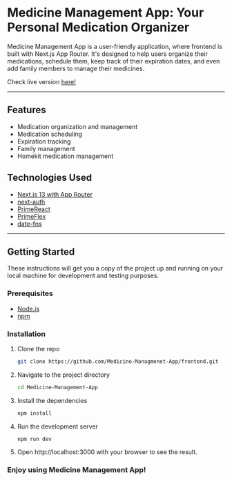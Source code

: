 # Medicine Management App: Your Personal Medication Organizer

Medicine Management App is a user-friendly application, where frontend is built with Next.js App Router. It's designed to help users organize their medications, schedule them, keep track of their expiration dates, and even add family members to manage their medicines.

Check live version [here!](https://tobeadded)

---

## Features

- Medication organization and management
- Medication scheduling
- Expiration tracking
- Family management
- Homekit medication management

## Technologies Used

- [Next.js 13 with App Router](https://nextjs.org/)
- [next-auth](https://next-auth.js.org/)
- [PrimeReact](https://www.primefaces.org/primereact/)
- [PrimeFlex](https://www.primefaces.org/primeflex/)
- [date-fns](https://date-fns.org/)

---

## Getting Started

These instructions will get you a copy of the project up and running on your local machine for development and testing purposes.

### Prerequisites

- [Node.js](https://nodejs.org/en/)
- [npm](https://www.npmjs.com/)

### Installation

1. Clone the repo

   ```sh
   git clone https://github.com/Medicine-Managmenet-App/frontend.git
   ```

2. Navigate to the project directory

   ```sh
   cd Medicine-Management-App
   ```

3. Install the dependencies

   ```sh
   npm install
   ```

4. Run the development server

   ```sh
   npm run dev
   ```

5. Open http://localhost:3000 with your browser to see the result.

### Enjoy using Medicine Management App!
